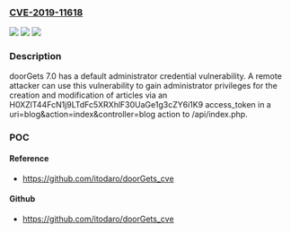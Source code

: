 ### [CVE-2019-11618](https://cve.mitre.org/cgi-bin/cvename.cgi?name=CVE-2019-11618)
![](https://img.shields.io/static/v1?label=Product&message=n%2Fa&color=blue)
![](https://img.shields.io/static/v1?label=Version&message=n%2Fa&color=blue)
![](https://img.shields.io/static/v1?label=Vulnerability&message=n%2Fa&color=brighgreen)

### Description

doorGets 7.0 has a default administrator credential vulnerability. A remote attacker can use this vulnerability to gain administrator privileges for the creation and modification of articles via an H0XZlT44FcN1j9LTdFc5XRXhlF30UaGe1g3cZY6i1K9 access_token in a uri=blog&action=index&controller=blog action to /api/index.php.

### POC

#### Reference
- https://github.com/itodaro/doorGets_cve

#### Github
- https://github.com/itodaro/doorGets_cve

